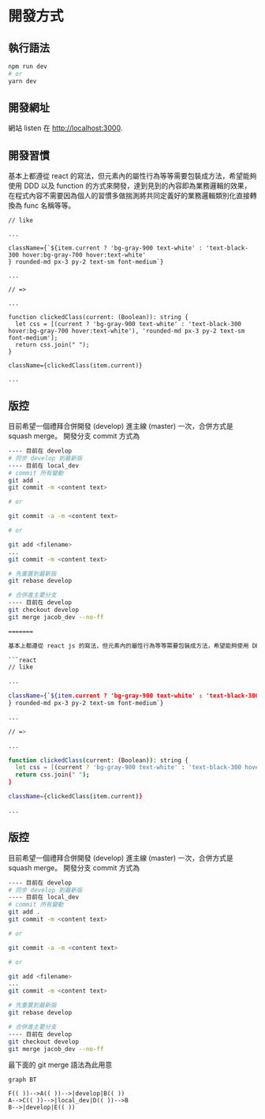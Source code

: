 # 開發方式

## 執行語法

```bash
npm run dev
# or
yarn dev
```

## 開發網址

網站 listen 在 [http://localhost:3000](http://localhost:3000).

## 開發習慣

基本上都遵從 react 的寫法，但元素內的屬性行為等等需要包裝成方法，希望能夠使用 DDD 以及 function 的方式來開發，達到見到的內容即為業務邏輯的效果，在程式內容不需要因為個人的習慣多做揣測將共同定義好的業務邏輯類別化直接轉換為 func 名稱等等。

```react
// like

...

className={`${item.current ? 'bg-gray-900 text-white' : 'text-black-300 hover:bg-gray-700 hover:text-white'
} rounded-md px-3 py-2 text-sm font-medium`}

...

// =>

...

function clickedClass(current: (Boolean)): string {
  let css = [(current ? 'bg-gray-900 text-white' : 'text-black-300 hover:bg-gray-700 hover:text-white'), 'rounded-md px-3 py-2 text-sm font-medium'];
  return css.join(" ");
}

className={clickedClass(item.current)} 

...

```

## 版控

目前希望一個禮拜合併開發 (develop) 進主線 (master) 一次，合併方式是 squash merge。
開發分支 commit 方式為

```bash
---- 目前在 develop
# 同步 develop 到最新版
---- 目前在 local_dev
# commit 所有變動
git add .
git commit -m <content text>

# or

git commit -a -m <content text>

# or 

git add <filename>
...
git commit -m <content text>

# 先重置到最新版
git rebase develop

# 合併進主要分支
---- 目前在 develop
git checkout develop
git merge jacob_dev --no-ff

=======

基本上都遵從 react js 的寫法，但元素內的屬性行為等等需要包裝成方法，希望能夠使用 DDD 以及 function 的方式來開發，達到見到的內容即為業務邏輯的效果，在程式內容不需要因為個人的習慣多做揣測將共同定義好的業務邏輯類別化直接轉換為 func 名稱等等。

```react
// like

...

className={`${item.current ? 'bg-gray-900 text-white' : 'text-black-300 hover:bg-gray-700 hover:text-white'
} rounded-md px-3 py-2 text-sm font-medium`}

...

// =>

...

function clickedClass(current: (Boolean)): string {
  let css = [(current ? 'bg-gray-900 text-white' : 'text-black-300 hover:bg-gray-700 hover:text-white'), 'rounded-md px-3 py-2 text-sm font-medium'];
  return css.join(" ");
}

className={clickedClass(item.current)} 

...

```

## 版控

目前希望一個禮拜合併開發 (develop) 進主線 (master) 一次，合併方式是 squash merge。
開發分支 commit 方式為

```bash
---- 目前在 develop
# 同步 develop 到最新版
---- 目前在 local_dev
# commit 所有變動
git add .
git commit -m <content text>

# or

git commit -a -m <content text>

# or 

git add <filename>
...
git commit -m <content text>

# 先重置到最新版
git rebase develop

# 合併進主要分支
---- 目前在 develop
git checkout develop
git merge jacob_dev --no-ff
```

最下面的 git merge 語法為此用意

```mermaid
graph BT

F(( ))-->A(( ))-->|develop|B(( ))
A-->C(( ))-->|local_dev|D(( ))-->B
B-->|develop|E(( ))

```
